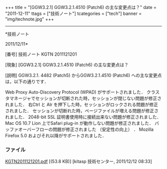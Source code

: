 ﻿+++
title = "[GGW3.2.1] GGW3.2.1.4510 (Patch6) の主な変更点は？"
date = "2011-12-11"
ttags = ["技術ノート"]
tcategories = ["tech"]
banner = "img/technote.jpg"
+++

-----------------------------------------------------------------------------------------------------------------------------

*技術ノート

2011/12/11*


[番号]
技術ノート KGTN 2011121201

[現象]
[GGW3.2.1] GGW3.2.1.4510 (Patch6) の主な変更点は？

[説明]
GGW3.2.1. 4482 (Patch5) からGGW3.2.1.4510 (Patch6)
への主な変更点は，以下の通りです．

Web Proxy Auto-Discovery Protocol (WPAD) がサポートされました．
クラスタマネージャでセッションが切断された時，セッションが閉じない問題が修正されました．
右Ctrl と Alr
を押下した時，セッションがロックされる問題が修正されました．
セッションが切断れた時，ページファイルが増える問題が修正されました．
2048-bit SSL 証明書使用時に接続出来ない問題が修正されました．
Mac OS 10.7 Lion 上でSafari plug-in が動作しない問題が修正されました．
バッファオーバーフローの問題が修正されました （安定性の向上） ．
Mozilla Firefox 5.0 およびそれ以降がサポートされました．


### ファイル

 
 


[KGTN2011121201.pdf](http://techreport.kitasp.net/attachments/download/745/KGTN2011121201.pdf)
 [(53.8 KB)] [kitasp 技術センター, 2011/12/12
08:33]


 


 

